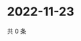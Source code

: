 # 2022-11-23

共 0 条

<!-- BEGIN WEIBO -->
<!-- 最后更新时间 Wed Nov 23 2022 02:20:07 GMT+0800 (China Standard Time) -->

<!-- END WEIBO -->
